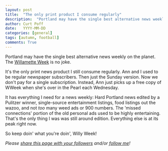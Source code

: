 ```yaml
---
layout: post
title:  "The only print product I consume regularly"
description:  "Portland may have the single best alternative news weekly on the planet. The Willamette Week is no joke."
author: Curt Poff
date:   YYYY-MM-DD
categories: [general]
tags: [autumn, football]
comments: True
---
```


Portland may have the single best alternative news weekly on the planet. The [Willamette Week](http://www.wweek.com) is no joke.

<!--more-->

It's the only print news product I still consume regularly. Ann and I used to be regular newspaper subscribers. Then just the Sunday version. Now we don't pay for a single subscription. Instead, Ann just picks up a free copy of WWeek when she's over in the Pearl each Wednesday.

It has everything I need for a news weekly: Hard Portland news edited by a Pulitzer winner, single-source entertainment listings, food listings out the wazoo, and not *too* many weed ads or 900 numbers. The 'missed connections' portion of the old personal ads used to be highly entertaining. That's the only thing I was was still around edition. Everything else is at its peak right now.

So keep doin' what you're doin', Willy Week!


*Please
<a href="https://twitter.com/intent/tweet?url={{ site.production_url }}{{ page.url }}&text={{ page.title }}&via=cpoff" 
   target="_blank">
  share this page with your followers</a> 
and/or 
<a href="https://twitter.com/cpoff">
  follow me</a>!*